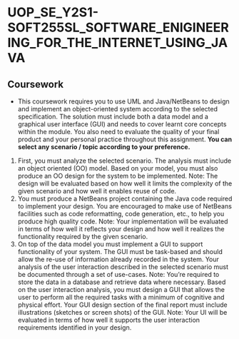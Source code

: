 # UOP_SE_Y2S1-SOFT255SL_SOFTWARE_ENIGINEERING_FOR_THE_INTERNET_USING_JAVA

## Coursework

- This coursework requires you to use UML and Java/NetBeans to design and implement an object-oriented system according to the selected specification. The solution must include both a data model and a graphical user interface (GUI) and needs to cover learnt core
concepts within the module. You also need to evaluate the quality of your final product and your personal practice throughout this assignment.
**You can select any scenario / topic according to your preference.**

1. First, you must analyze the selected scenario. The analysis must include an object oriented (OO) model. Based on your model, you must also produce an OO design for the system to be implemented.
Note: The design will be evaluated based on how well it limits the complexity of the given scenario and how well it enables reuse of code.
2. You must produce a NetBeans project containing the Java code required to implement your design. You are encouraged to make use of NetBeans facilities such as code reformatting, code generation, etc., to help you produce high quality code.
Note: Your implementation will be evaluated in terms of how well it reflects your design and how well it realizes the functionality required by the given scenario.
3. On top of the data model you must implement a GUI to support functionality of your system. The GUI must be task-based and should allow the re-use of information already recorded in the system. Your analysis of the user interaction described in the selected scenario must be documented through a set of use-cases.
Note: You’re required to store the data in a database and retrieve data where necessary.
Based on the user interaction analysis, you must design a GUI that allows the user to perform all the required tasks with a minimum of cognitive and physical effort. Your GUI design section of the final report must include illustrations (sketches or screen shots) of the GUI.
Note: Your UI will be evaluated in terms of how well it supports the user interaction requirements identified in your design.
